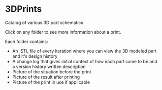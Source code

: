 # 3DPrints
Catalog of various 3D part schematics

Click on any folder to see more information about a print.

Each folder contains:

- An .STL file of every iteration where you can view the 3D modeled part and it's design history
- A change log that gives initial context of how each part came to be and a version history written description
- Picture of the situation before the print
- Picture of the result after printing
- Picture of the print in use if applicable
